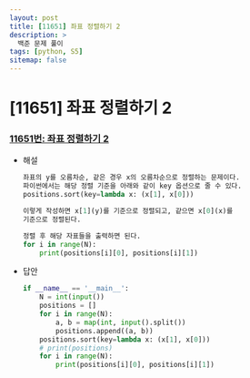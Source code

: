 ```yaml
---
layout: post
title: [11651] 좌표 정렬하기 2
description: >
  백준 문제 풀이
tags: [python, S5]
sitemap: false
---
```


# [11651] 좌표 정렬하기 2
### [11651번: 좌표 정렬하기 2](https://www.acmicpc.net/problem/11651)
- 해설
    
    ```python
    좌표의 y를 오름차순, 같은 경우 x의 오름차순으로 정렬하는 문제이다.
    파이썬에서는 해당 정렬 기준을 아래와 같이 key 옵션으로 줄 수 있다.
    positions.sort(key=lambda x: (x[1], x[0]))
    
    이렇게 작성하면 x[1](y)를 기준으로 정렬되고, 같으면 x[0](x)를
    기준으로 정렬된다.
    
    정렬 후 해당 자표들을 출력하면 된다.
    for i in range(N):
    	print(positions[i][0], positions[i][1])
    ```
- 답안
    
    ```python
    if __name__ == '__main__':
        N = int(input())
        positions = []
        for i in range(N):
            a, b = map(int, input().split())
            positions.append((a, b))
        positions.sort(key=lambda x: (x[1], x[0]))
        # print(positions)
        for i in range(N):
            print(positions[i][0], positions[i][1])
    ```
